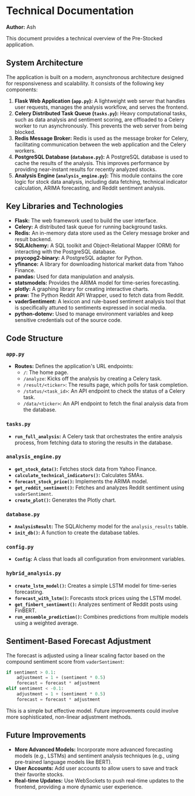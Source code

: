 
# Technical Documentation

**Author:** Ash

This document provides a technical overview of the Pre-Stocked application.

## System Architecture

The application is built on a modern, asynchronous architecture designed for responsiveness and scalability. It consists of the following key components:

1.  **Flask Web Application (`app.py`):** A lightweight web server that handles user requests, manages the analysis workflow, and serves the frontend.
2.  **Celery Distributed Task Queue (`tasks.py`):** Heavy computational tasks, such as data analysis and sentiment scoring, are offloaded to a Celery worker to run asynchronously. This prevents the web server from being blocked.
3.  **Redis Message Broker:** Redis is used as the message broker for Celery, facilitating communication between the web application and the Celery workers.
4.  **PostgreSQL Database (`database.py`):** A PostgreSQL database is used to cache the results of the analysis. This improves performance by providing near-instant results for recently analyzed stocks.
5.  **Analysis Engine (`analysis_engine.py`):** This module contains the core logic for stock data analysis, including data fetching, technical indicator calculation, ARIMA forecasting, and Reddit sentiment analysis.

## Key Libraries and Technologies

*   **Flask:** The web framework used to build the user interface.
*   **Celery:** A distributed task queue for running background tasks.
*   **Redis:** An in-memory data store used as the Celery message broker and result backend.
*   **SQLAlchemy:** A SQL toolkit and Object-Relational Mapper (ORM) for interacting with the PostgreSQL database.
*   **psycopg2-binary:** A PostgreSQL adapter for Python.
*   **yfinance:** A library for downloading historical market data from Yahoo Finance.
*   **pandas:** Used for data manipulation and analysis.
*   **statsmodels:** Provides the ARIMA model for time-series forecasting.
*   **plotly:** A graphing library for creating interactive charts.
*   **praw:** The Python Reddit API Wrapper, used to fetch data from Reddit.
*   **vaderSentiment:** A lexicon and rule-based sentiment analysis tool that is specifically attuned to sentiments expressed in social media.
*   **python-dotenv:** Used to manage environment variables and keep sensitive credentials out of the source code.

## Code Structure

### `app.py`

*   **Routes:** Defines the application's URL endpoints:
    *   `/`: The home page.
    *   `/analyze`: Kicks off the analysis by creating a Celery task.
    *   `/result/<ticker>`: The results page, which polls for task completion.
    *   `/status/<task_id>`: An API endpoint to check the status of a Celery task.
    *   `/data/<ticker>`: An API endpoint to fetch the final analysis data from the database.

### `tasks.py`

*   **`run_full_analysis`:** A Celery task that orchestrates the entire analysis process, from fetching data to storing the results in the database.

### `analysis_engine.py`

*   **`get_stock_data()`:** Fetches stock data from Yahoo Finance.
*   **`calculate_technical_indicators()`:** Calculates SMAs.
*   **`forecast_stock_price()`:** Implements the ARIMA model.
*   **`get_reddit_sentiment()`:** Fetches and analyzes Reddit sentiment using `vaderSentiment`.
*   **`create_plot()`:** Generates the Plotly chart.

### `database.py`

*   **`AnalysisResult`:** The SQLAlchemy model for the `analysis_results` table.
*   **`init_db()`:** A function to create the database tables.

### `config.py`

*   **`Config`:** A class that loads all configuration from environment variables.

### `hybrid_analysis.py`

*   **`create_lstm_model()`:** Creates a simple LSTM model for time-series forecasting.
*   **`forecast_with_lstm()`:** Forecasts stock prices using the LSTM model.
*   **`get_finbert_sentiment()`:** Analyzes sentiment of Reddit posts using FinBERT.
*   **`run_ensemble_prediction()`:** Combines predictions from multiple models using a weighted average.

## Sentiment-Based Forecast Adjustment

The forecast is adjusted using a linear scaling factor based on the compound sentiment score from `vaderSentiment`:

```python
if sentiment > 0.1:
    adjustment = 1 + (sentiment * 0.5)
    forecast = forecast * adjustment
elif sentiment < -0.1:
    adjustment = 1 + (sentiment * 0.5)
    forecast = forecast * adjustment
```

This is a simple but effective model. Future improvements could involve more sophisticated, non-linear adjustment methods.

## Future Improvements

*   **More Advanced Models:** Incorporate more advanced forecasting models (e.g., LSTMs) and sentiment analysis techniques (e.g., using pre-trained language models like BERT).
*   **User Accounts:** Add user accounts to allow users to save and track their favorite stocks.
*   **Real-time Updates:** Use WebSockets to push real-time updates to the frontend, providing a more dynamic user experience.
